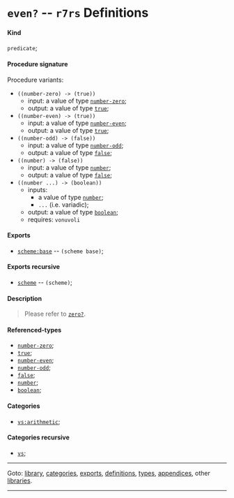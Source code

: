 

<a id='definition__r7rs__even_3f'></a>

# `even?` -- `r7rs` Definitions


<a id='definition__r7rs__even_3f__kind'></a>

#### Kind

`predicate`;


<a id='definition__r7rs__even_3f__procedure-signature'></a>

#### Procedure signature

Procedure variants:
 * `((number-zero) -> (true))`
   * input: a value of type [`number-zero`](../../r7rs/types/number-zero.md#type__r7rs__number-zero);
   * output: a value of type [`true`](../../r7rs/types/true.md#type__r7rs__true);
 * `((number-even) -> (true))`
   * input: a value of type [`number-even`](../../r7rs/types/number-even.md#type__r7rs__number-even);
   * output: a value of type [`true`](../../r7rs/types/true.md#type__r7rs__true);
 * `((number-odd) -> (false))`
   * input: a value of type [`number-odd`](../../r7rs/types/number-odd.md#type__r7rs__number-odd);
   * output: a value of type [`false`](../../r7rs/types/false.md#type__r7rs__false);
 * `((number) -> (false))`
   * input: a value of type [`number`](../../r7rs/types/number.md#type__r7rs__number);
   * output: a value of type [`false`](../../r7rs/types/false.md#type__r7rs__false);
 * `((number ...) -> (boolean))`
   * inputs:
     * a value of type [`number`](../../r7rs/types/number.md#type__r7rs__number);
     * `...` (i.e. variadic);
   * output: a value of type [`boolean`](../../r7rs/types/boolean.md#type__r7rs__boolean);
   * requires: `vonuvoli`


<a id='definition__r7rs__even_3f__exports'></a>

#### Exports

 * [`scheme:base`](../../r7rs/exports/scheme_3a_base.md#export__r7rs__scheme_3a_base) -- `(scheme base)`;


<a id='definition__r7rs__even_3f__exports-recursive'></a>

#### Exports recursive

 * [`scheme`](../../r7rs/exports/scheme.md#export__r7rs__scheme) -- `(scheme)`;


<a id='definition__r7rs__even_3f__description'></a>

#### Description

> Please refer to [`zero?`](../../r7rs/definitions/zero_3f.md#definition__r7rs__zero_3f).


<a id='definition__r7rs__even_3f__referenced-types'></a>

#### Referenced-types

 * [`number-zero`](../../r7rs/types/number-zero.md#type__r7rs__number-zero);
 * [`true`](../../r7rs/types/true.md#type__r7rs__true);
 * [`number-even`](../../r7rs/types/number-even.md#type__r7rs__number-even);
 * [`number-odd`](../../r7rs/types/number-odd.md#type__r7rs__number-odd);
 * [`false`](../../r7rs/types/false.md#type__r7rs__false);
 * [`number`](../../r7rs/types/number.md#type__r7rs__number);
 * [`boolean`](../../r7rs/types/boolean.md#type__r7rs__boolean);


<a id='definition__r7rs__even_3f__categories'></a>

#### Categories

 * [`vs:arithmetic`](../../r7rs/categories/vs_3a_arithmetic.md#category__r7rs__vs_3a_arithmetic);


<a id='definition__r7rs__even_3f__categories-recursive'></a>

#### Categories recursive

 * [`vs`](../../r7rs/categories/vs.md#category__r7rs__vs);

----

Goto: [library](../../r7rs/_index.md#library__r7rs), [categories](../../r7rs/categories/_index.md#toc__r7rs__categories), [exports](../../r7rs/exports/_index.md#toc__r7rs__exports), [definitions](../../r7rs/definitions/_index.md#toc__r7rs__definitions), [types](../../r7rs/types/_index.md#toc__r7rs__types), [appendices](../../r7rs/appendices/_index.md#toc__r7rs__appendices), other [libraries](../../_libraries.md#toc__libraries).

----

